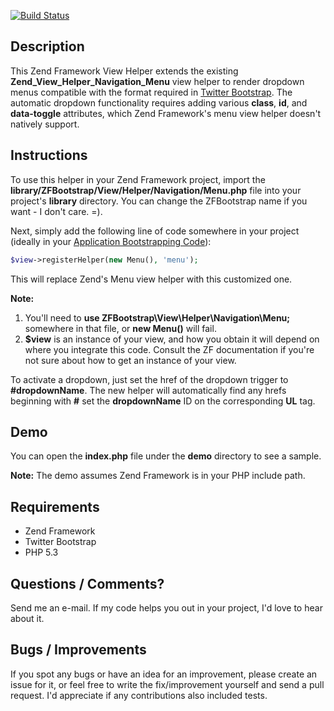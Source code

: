 [![Build Status](https://travis-ci.org/michaelmoussa/zf1-navigation-view-helper-bootstrap.png?branch=master)](https://travis-ci.org/michaelmoussa/zf1-navigation-view-helper-bootstrap)
## Description

This Zend Framework View Helper extends the existing **Zend_View_Helper_Navigation_Menu** view helper to render dropdown menus compatible with the format required in [Twitter Bootstrap](http://twitter.github.com/bootstrap/javascript.html#dropdowns). The automatic dropdown functionality requires adding various **class**, **id**, and **data-toggle** attributes, which Zend Framework's menu view helper doesn't natively support.


## Instructions

To use this helper in your Zend Framework project, import the **library/ZFBootstrap/View/Helper/Navigation/Menu.php** file into your project's **library** directory. You can change the ZFBootstrap name if you want - I don't care. =).

Next, simply add the following line of code somewhere in your project (ideally in your [Application Bootstrapping Code](http://framework.zend.com/manual/en/zend.application.examples.html)):

```php
$view->registerHelper(new Menu(), 'menu');
```

This will replace Zend's Menu view helper with this customized one.

**Note:**
1. You'll need to **use ZFBootstrap\View\Helper\Navigation\Menu;** somewhere in that file, or **new Menu()** will fail.
2. **$view** is an instance of your view, and how you obtain it will depend on where you integrate this code. Consult the ZF documentation if you're not sure about how to get an instance of your view.

To activate a dropdown, just set the href of the dropdown trigger to **#dropdownName**. The new helper will automatically find any hrefs beginning with **#** set the **dropdownName** ID on the corresponding **UL** tag.

## Demo

You can open the **index.php** file under the **demo** directory to see a sample.

**Note:** The demo assumes Zend Framework is in your PHP include path.


## Requirements

* Zend Framework
* Twitter Bootstrap
* PHP 5.3


## Questions / Comments?

Send me an e-mail. If my code helps you out in your project, I'd love to hear about it.


## Bugs / Improvements

If you spot any bugs or have an idea for an improvement, please create an issue for it, or feel free to write the fix/improvement yourself and send a pull request. I'd appreciate if any contributions also included tests.
